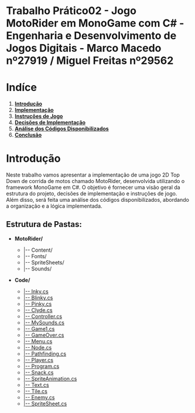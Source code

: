 # Trabalho Prático02 - Jogo MotoRider em MonoGame com C# - Engenharia e Desenvolvimento de Jogos Digitais - Marco Macedo nº27919 / Miguel Freitas nº29562 

# __Indíce__
1. [__Introdução__](#Introdução)
2. [__Implementação__](#Implementação)
3. [__Instruções de Jogo__](#instru)
4. [__Decisões de Implementação__](#decisoes)
5. [__Análise dos Códigos Disponibilizados__](#analise)
6. [__Conclusão__](#Conclusão)

#  Introdução
Neste trabalho vamos apresentar a implementação de uma jogo 2D Top Down de corrida de motos chamado MotoRider, desenvolvida utilizando o framework MonoGame em C#. O objetivo é fornecer uma visão geral da estrutura do projeto, decisões de implementação e instruções de jogo. Além disso, será feita uma análise dos códigos disponibilizados, abordando a organização e a lógica implementada.

## __Estrutura de Pastas:__

* __MotoRider/__
    - |-- Content/
    - |-- Fonts/
    - |-- SpriteSheets/
    - |-- Sounds/

* __Code/__
    - [|-- Inky.cs](#4codigos)
    - [|-- Blinky.cs](#4codigos)
    - [|-- Pinky.cs](#4codigos)  
    - [|-- Clyde.cs](#4codigos)
    - [|-- Controller.cs](#controller)
    - [|-- MySounds.cs](#mysounds)
    - [|-- Game1.cs](#game1)
    - [|-- GameOver.cs](#gameover)
    - [|-- Menu.cs](#menu)
    - [|-- Node.cs](#node)
    - [|-- Pathfinding.cs](#pathfinding)
    - [|-- Player.cs](#player)
    - [|-- Program.cs](#program)
    - [|-- Snack.cs](#snack)
    - [|-- SpriteAnimation.cs](#spriteanimation)
    - [|-- Text.cs](#text)
    - [|-- Tile.cs](#tile)
    - [|-- Enemy.cs](#enemy)
    - [|-- SpriteSheet.cs](#spritesheet)
